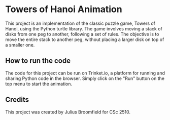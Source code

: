# Towers of Hanoi Animation
This project is an implementation of the classic puzzle game, Towers of Hanoi, using the Python turtle library. The game involves moving a stack of disks from one peg to another, following a set of rules. The objective is to move the entire stack to another peg, without placing a larger disk on top of a smaller one.

## How to run the code
The code for this project can be run on Trinket.io, a platform for running and sharing Python code in the browser. Simply click on the "Run" button on the top menu to start the animation.

## Credits
This project was created by Julius Broomfield for CSc 2510.
